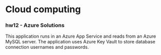 # Cloud computing
### hw12 - Azure Solutions

This application runs in an Azure App Service and reads from an Azure MySQL server.
The application uses Azure Key Vault to store database connection usernames and passwords.
